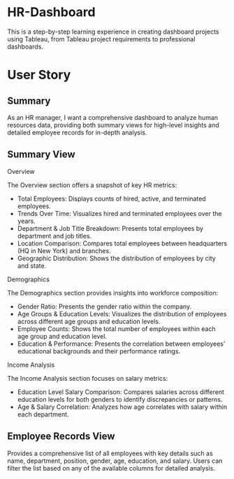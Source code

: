 # HR-Dashboard
This is a step-by-step learning experience in creating dashboard projects using Tableau, from Tableau project requirements to professional dashboards.

# User Story
## Summary

As an HR manager, I want a comprehensive dashboard to analyze human resources data, providing both summary views for high-level insights and detailed employee records for in-depth analysis.

## Summary View

Overview

The Overview section offers a snapshot of key HR metrics:

  * Total Employees: Displays counts of hired, active, and terminated employees.
  * Trends Over Time: Visualizes hired and terminated employees over the years.
  * Department & Job Title Breakdown: Presents total employees by department and job titles.
  * Location Comparison: Compares total employees between headquarters (HQ in New York) and branches.
  * Geographic Distribution: Shows the distribution of employees by city and state.

Demographics

The Demographics section provides insights into workforce composition:

  * Gender Ratio: Presents the gender ratio within the company.
  * Age Groups & Education Levels: Visualizes the distribution of employees across different age groups and education levels.
  * Employee Counts: Shows the total number of employees within each age group and education level.
  * Education & Performance: Presents the correlation between employees' educational backgrounds and their performance ratings.

Income Analysis

The Income Analysis section focuses on salary metrics:

  * Education Level Salary Comparison: Compares salaries across different education levels for both genders to identify discrepancies or patterns.
  * Age & Salary Correlation: Analyzes how age correlates with salary within each department.

## Employee Records View

Provides a comprehensive list of all employees with key details such as name, department, position, gender, age, education, and salary. Users can filter the list based on any of the available columns for detailed analysis.
